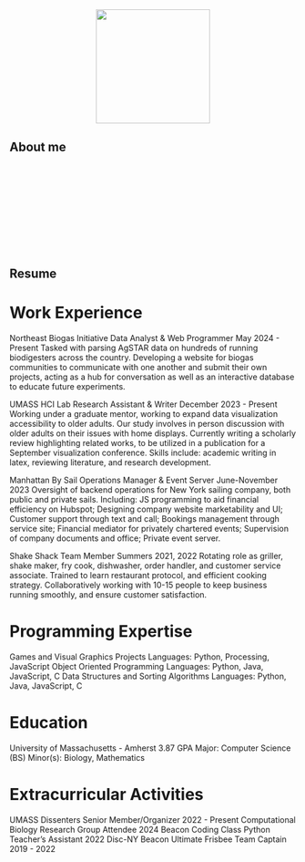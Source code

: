 <div style="text-align: center;">
      <img src="https://github.com/Henry-WK/henry-wk.github.io/assets/152219380/7f632b5e-4a1f-4f87-81b0-3378f4e2258d" height="200" width ="200">
</div>

## About me

<!-- div style="text-align; center;">
<!--       <iframe src="https://github.com/user-attachments/files/15976095/Tech.Henry.Wheeler-Klainberg.Resume.Summer.2024.pdf" height="200" width="200">
      </iframe> -->
<!--       <object data="https://github.com/user-attachments/files/15976095/Tech.Henry.Wheeler-Klainberg.Resume.Summer.2024.pdf" width="1000" height="1000" type='application/pdf'></object> -->
<!--       <embed src="https://github.com/user-attachments/files/15976095/Tech.Henry.Wheeler-Klainberg.Resume.Summer.2024.pdf" width="500" height="375" 
 type="application/pdf"> -->

 <div>
 <object data="https://dl.dropboxusercontent.com/u/6257603/pdfs/pdf01.pdf" type="application/pdf" width="300" height="200">
   <embed src="https://dl.dropboxusercontent.com/u/6257603/pdfs/pdf01.pdf" type="application/pdf">
 </object>
</div>

## Resume

# Work Experience	
Northeast Biogas Initiative	Data Analyst & Web Programmer            May 2024 - Present
Tasked with parsing AgSTAR data on hundreds of running biodigesters across the country. Developing a website for biogas communities to communicate with one another and submit their own projects, acting as a hub for conversation as well as an interactive database to educate future experiments. 

UMASS HCI Lab         		Research Assistant & Writer          December 2023 - Present
Working under a graduate mentor, working to expand data visualization accessibility to older adults. Our study involves in person discussion with older adults on their issues with home displays. Currently writing a scholarly review highlighting related works, to be utilized in a publication for a September visualization conference. Skills include: academic writing in latex, reviewing literature, and research development.

Manhattan By Sail			Operations Manager & Event Server   June-November 2023
Oversight of backend operations for New York sailing company, both public and private sails. Including: JS programming to aid financial efficiency on Hubspot; Designing company website marketability and UI; Customer support through text and call; Bookings management through service site; Financial mediator for privately chartered events; Supervision of company documents and office; Private event server.

Shake Shack			 Team Member	 			Summers 2021, 2022
Rotating role as griller, shake maker, fry cook, dishwasher, order handler, and customer service associate. Trained to learn restaurant protocol, and efficient cooking strategy.  Collaboratively working with 10-15 people to keep business running smoothly, and ensure customer satisfaction.

# Programming Expertise 
Games and Visual Graphics Projects			Languages: 	Python, Processing, JavaScript
Object Oriented Programming			Languages:	Python, Java, JavaScript, C
Data Structures and Sorting Algorithms		Languages:	Python, Java, JavaScript, C

# Education
University of Massachusetts - Amherst	3.87 GPA
Major: Computer Science (BS)		Minor(s): Biology, Mathematics

# Extracurricular Activities
UMASS Dissenters 				Senior Member/Organizer 		  	2022 - Present
Computational Biology Research Group	Attendee					2024
Beacon Coding Class				Python Teacher’s Assistant			2022
Disc-NY Beacon Ultimate Frisbee 		Team Captain 					2019 - 2022
